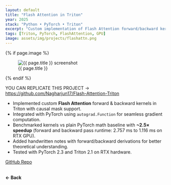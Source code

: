 ```yaml
---
layout: default
title: "Flash Attention in Triton"
year: 2025
stack: "Python • PyTorch • Triton"
excerpt: "Custom implementation of Flash Attention forward/backward kernels with benchmarking."
tags: [Triton, PyTorch, FlashAttention, GPU]
image: assets/img/projects/flashattn.png
---
```


{% if page.image %}
<figure>
  <img src="{{ page.image | relative_url }}" alt="{{ page.title }} screenshot" loading="lazy">
  <figcaption>{{ page.title }}</figcaption>
</figure>
{% endif %}

YOU CAN REPLICATE THIS PROJECT -> https://github.com/Nagharjun17/Flash-Attention-Triton

* Implemented custom **Flash Attention** forward & backward kernels in Triton with causal mask support.
* Integrated with PyTorch using `autograd.Function` for seamless gradient computation.
* Benchmarked kernels vs plain PyTorch math baseline with **~2.5× speedup** (forward and backward pass runtime: 2.757 ms to 1.116 ms on RTX GPU).
* Added handwritten notes with forward/backward derivations for better theoretical understanding.
* Tested with PyTorch 2.3 and Triton 2.1 on RTX hardware.

[GitHub Repo](https://github.com/Nagharjun17/Flash-Attention-Triton)

<div style="margin-top: 2rem;">
  <a href="/learning" style="text-decoration: none; font-weight: bold;">← Back</a>
</div>
